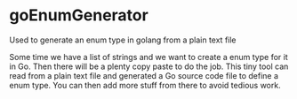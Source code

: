 # goEnumGenerator
Used to generate an enum type in golang from a plain text file

Some time we have a list of strings and we want to create a enum type for it in Go. Then there will be a plenty copy paste to do the job. This tiny tool can read from a plain text file and generated a Go source code file to define a enum type. You can then add more stuff from there to avoid tedious work. 
